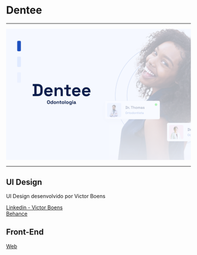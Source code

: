 # Dentee

---

![screenshot.png](screenshot.png)

---

## UI Design

<p>UI Design desenvolvido por Victor Boens</p>

[Linkedin - Victor Boens](https://www.linkedin.com/in/victor-boens/)</br>
[Behance](https://www.behance.net/gallery/141845305/Clinica-Dentee-Interface-do-Usuario)

## Front-End

[Web](http://dentee.netlify.app)
